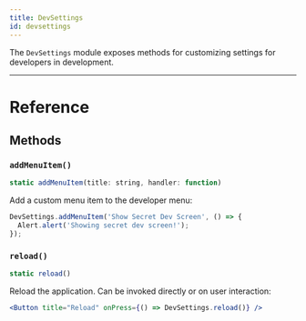```yaml
---
title: DevSettings
id: devsettings
---
```


The `DevSettings` module exposes methods for customizing settings for developers in development.

---

# Reference

## Methods

### `addMenuItem()`

```jsx
static addMenuItem(title: string, handler: function)
```

Add a custom menu item to the developer menu:

```jsx
DevSettings.addMenuItem('Show Secret Dev Screen', () => {
  Alert.alert('Showing secret dev screen!');
});
```

### `reload()`

```jsx
static reload()
```

Reload the application. Can be invoked directly or on user interaction:

```jsx
<Button title="Reload" onPress={() => DevSettings.reload()} />
```
